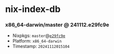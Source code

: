 # nix-index-db
### x86_64-darwin/master @ 241112.e29fc9e
- Nixpkgs: `master`@[`e29fc9e`](https://github.com/NixOS/nixpkgs/commit/e29fc9e9a6877cb0295241659f0acb886aa2ff76)
- Platform: `x86_64-darwin`
- Timestamp: `20241112015104`
